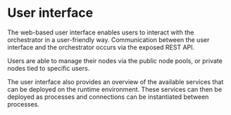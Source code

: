 # User interface

The web-based user interface enables users to interact with the orchestrator in a user-friendly way. Communication between the user interface and the orchestrator occurs via the exposed REST API. 

Users are able to manage their nodes via the public node pools, or private nodes tied to specific users.

The user interface also provides an overview of the available services that can be deployed on the runtime environment. These services can then be deployed as processes and connections can be instantiated between processes.    